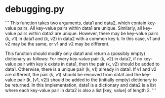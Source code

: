 # debugging.py

''' This function takes two arguments, data1 and data2, which contain key-value pairs. All key-value pairs within data1 are unique. Similarly, all key-value pairs within data2 are unique. However, there may be key-value pairs (k, v1) in data1 and (k, v2) in data2 with a common key k. In this case, v1 and v2 may be the same, or v1 and v2 may be different.

This function should modify only data1 and return a (possibly empty) dictionary as follows: For every key-value pair (k, v2) in data2, if no key-value pair with key k exists in data1, then the pair (k, v2) should be added to data1. Otherwise, there is a unique pair (k, v1) already in data1. If v1 and v2 are different, the pair (k, v1) should be removed from data1 and the key-value pair (k, [v1, v2]) should be added to the (initially empty) dictionary to be returned.
In this implementation, data1 is a dictionary and data2 is a list where each key-value pair in data2 is also a list [key, value] of length 2. '''
